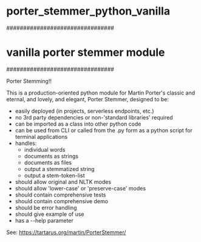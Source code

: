 # porter_stemmer_python_vanilla

################################
# vanilla porter stemmer module
################################

Porter Stemming!!

This is a production-oriented python module for Martin Porter's classic
and eternal, and lovely, and elegant, Porter Stemmer,
designed to be:
- easily deployed (in projects, serverless endpoints, etc.)
- no 3rd party dependencies or non-'standard libraries' required
- can be imported as a class into other python code
- can be used from CLI or called from the .py form as a python script for terminal applications
- handles:
    - individual words
    - documents as strings
    - documents as files
    - output a stemmatized string
    - output a stem-token-list
- should allow original and NLTK modes
- should allow 'lower-case' or 'preserve-case' modes
- should contain comprehensive tests
- should contain comprehensive demo
- should be error handling
- should give example of use
- has a --help parameter

See:
https://tartarus.org/martin/PorterStemmer/
